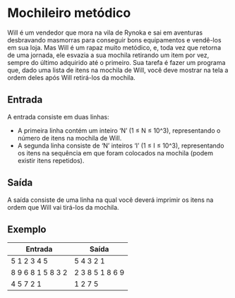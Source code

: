 # Mochileiro metódico

Will é um vendedor que mora na vila de Rynoka e sai em aventuras desbravando masmorras para conseguir bons equipamentos e vendê-los em sua loja. Mas Will é um rapaz muito metódico, e, toda vez que retorna de uma jornada, ele esvazia a sua mochila retirando um item por vez, sempre do último adquirido até o primeiro. Sua tarefa é fazer um programa que, dado uma lista de itens na mochila de Will, você deve mostrar na tela a ordem deles após Will retirá-los da mochila.

## Entrada

A entrada consiste em duas linhas:

- A primeira linha contém um inteiro ‘N’ (1 ≤ N ≤ 10^3), representando o número de itens na mochila de Will.
- A segunda linha consiste de ‘N’ inteiros ‘I’ (1 ≤ I ≤ 10^3), representando os itens na sequência em que foram colocados na mochila (podem existir itens repetidos).

## Saída

A saída consiste de uma linha na qual você deverá imprimir os itens na ordem que Will vai tirá-los da mochila.

## Exemplo

| Entrada           | Saída           |
| ----------------- | --------------- |
| 5 1 2 3 4 5       | 5 4 3 2 1       |
| 8 9 6 8 1 5 8 3 2 | 2 3 8 5 1 8 6 9 |
| 4 5 7 2 1         | 1 2 7 5         |
